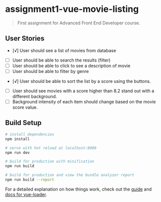 # assignment1-vue-movie-listing

> First assignment for Advanced Front End Developer course.

## User Stories

- [√] User should see a list of movies from database
- [ ] User should be able to search the results (filter)
- [ ] User should be able to click to see a description of movie
- [ ] User should be able to filter by genre
- [√] User should be able to sort the list by a score using the buttons.
- [ ] User should see movies with a score higher than 8.2 stand out with a different background.
- [ ] Background intensity of each item should change based on the movie score value.

## Build Setup

``` bash
# install dependencies
npm install

# serve with hot reload at localhost:8080
npm run dev

# build for production with minification
npm run build

# build for production and view the bundle analyzer report
npm run build --report
```

For a detailed explanation on how things work, check out the [guide](http://vuejs-templates.github.io/webpack/) and [docs for vue-loader](http://vuejs.github.io/vue-loader).

